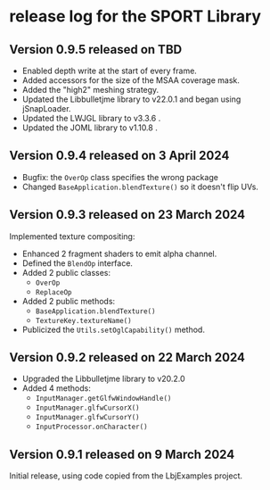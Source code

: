 # release log for the SPORT Library

## Version 0.9.5 released on TBD

+ Enabled depth write at the start of every frame.
+ Added accessors for the size of the MSAA coverage mask.
+ Added the "high2" meshing strategy.
+ Updated the Libbulletjme library to v22.0.1 and began using jSnapLoader.
+ Updated the LWJGL library to v3.3.6 .
+ Updated the JOML library to v1.10.8 .

## Version 0.9.4 released on 3 April 2024

+ Bugfix: the `OverOp` class specifies the wrong package
+ Changed `BaseApplication.blendTexture()` so it doesn't flip UVs.

## Version 0.9.3 released on 23 March 2024

Implemented texture compositing:
+ Enhanced 2 fragment shaders to emit alpha channel.
+ Defined the `BlendOp` interface.
+ Added 2 public classes:
  + `OverOp`
  + `ReplaceOp`
+ Added 2 public methods:
  + `BaseApplication.blendTexture()`
  + `TextureKey.textureName()`
+ Publicized the `Utils.setOglCapability()` method.

## Version 0.9.2 released on 22 March 2024

+ Upgraded the Libbulletjme library to v20.2.0
+ Added 4 methods:
  + `InputManager.getGlfwWindowHandle()`
  + `InputManager.glfwCursorX()`
  + `InputManager.glfwCursorY()`
  + `InputProcessor.onCharacter()`

## Version 0.9.1 released on 9 March 2024

Initial release, using code copied from the LbjExamples project.